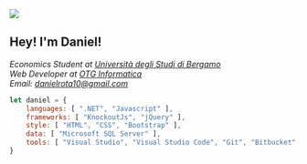 ![](https://komarev.com/ghpvc/?username=your-github-username)

<h2> Hey! I'm Daniel! </h2>
<p><em>
    Economics Student at <a href="http://www.unibg.it">Università degli Studi di Bergamo</a></br>
    Web Developer at <a href="https://www.otg.it">OTG Informatica</a></br>
    Email: <a href="mailto:danielrota10@gmail.com">danielrota10@gmail.com</a>
</em></p>

```javascript
let daniel = {
    languages: [ ".NET", "Javascript" ],
    frameworks: [ "KnockoutJs", "jQuery" ],
    style: [ "HTML", "CSS", "Bootstrap" ],
    data: [ "Microsoft SQL Server" ],
    tools: [ "Visual Studio", "Visual Studio Code", "Git", "Bitbucket", "SourceTree", "Postman", "Latex", "Markdown" ]
}
```
